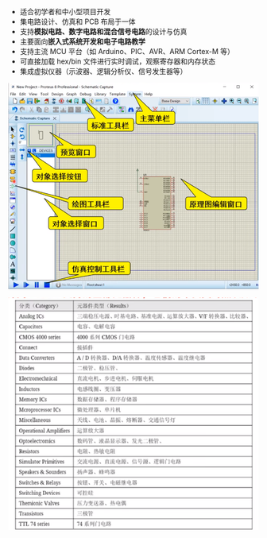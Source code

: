 - 适合初学者和中小型项目开发
- 集电路设计、仿真和 PCB 布局于一体
- 支持**模拟电路、数字电路和混合信号电路**的设计与仿真
- 主要面向**嵌入式系统开发和电子电路教学**
- 支持主流 MCU 平台（如 Arduino、PIC、AVR、ARM Cortex-M 等）
- 可直接加载 hex/bin 文件进行实时调试，观察寄存器和内存状态
- 集成虚拟仪器（示波器、逻辑分析仪、信号发生器等）

![](../photo/Pasted%20image%2020250823120754.png)

![](../photo/Pasted%20image%2020250823120705.png)
